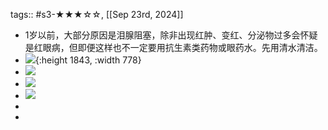 tags:: #s3-★★★☆☆, [[Sep 23rd, 2024]]

- 1岁以前，大部分原因是泪腺阻塞，除非出现红肿、变红、分泌物过多会怀疑是红眼病，但即便这样也不一定要用抗生素类药物或眼药水。先用清水清洁。
- ![](https://image.harryrou.wiki/2024-09-23-124631.jpg){:height 1843, :width 778}
- ![](https://image.harryrou.wiki/2024-09-23-125015.jpg)
- ![](https://image.harryrou.wiki/2024-09-23-125039.jpg)
- ![](https://image.harryrou.wiki/2024-09-23-125057.jpg)
-
-